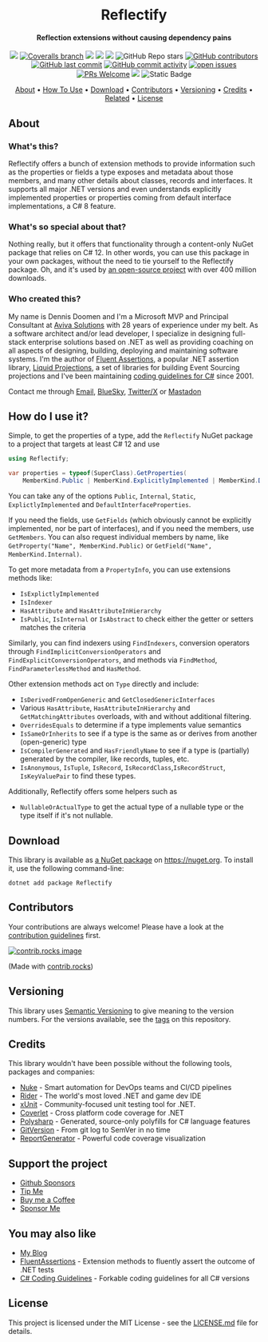 <h1 align="center">
  <br>
  Reflectify
  <br>
</h1>

<h4 align="center">Reflection extensions without causing dependency pains</h4>

<div align="center">

[![](https://img.shields.io/github/actions/workflow/status/dennisdoomen/reflectify/build.yml?branch=main)](https://github.com/dennisdoomen/reflectify/actions?query=branch%3amain)
[![Coveralls branch](https://img.shields.io/coverallsCoverage/github/dennisdoomen/reflectify?branch=main)](https://coveralls.io/github/dennisdoomen/reflectify?branch=main)
[![](https://img.shields.io/github/release/DennisDoomen/Reflectify.svg?label=latest%20release&color=007edf)](https://github.com/dennisdoomen/reflectify/releases/latest)
[![](https://img.shields.io/nuget/dt/Reflectify.svg?label=downloads&color=007edf&logo=nuget)](https://www.nuget.org/packages/Reflectify)
[![](https://img.shields.io/librariesio/dependents/nuget/Reflectify.svg?label=dependent%20libraries)](https://libraries.io/nuget/Reflectify)
![GitHub Repo stars](https://img.shields.io/github/stars/dennisdoomen/reflectify?style=flat)
[![GitHub contributors](https://img.shields.io/github/contributors/dennisdoomen/reflectify)](https://github.com/dennisdoomen/reflectify/graphs/contributors)
[![GitHub last commit](https://img.shields.io/github/last-commit/dennisdoomen/reflectify)](https://github.com/dennisdoomen/reflectify)
[![GitHub commit activity](https://img.shields.io/github/commit-activity/m/dennisdoomen/reflectify)](https://github.com/dennisdoomen/reflectify/graphs/commit-activity)
[![open issues](https://img.shields.io/github/issues/dennisdoomen/reflectify)](https://github.com/dennisdoomen/reflectify/issues)
[![PRs Welcome](https://img.shields.io/badge/PRs-welcome-brightgreen.svg?style=flat-square)](https://makeapullrequest.com)
![](https://img.shields.io/badge/release%20strategy-githubflow-orange.svg)
![Static Badge](https://img.shields.io/badge/4.7%2C_6.0%2C_netstandard2.0%2C_netstandard2.1-dummy?label=dotnet&color=%235027d5)



<a href="#about">About</a> •
<a href="#how-to-use-it">How To Use</a> •
<a href="#download">Download</a> •
<a href="#contributors">Contributors</a> •
<a href="#versioning">Versioning</a> •
<a href="#credits">Credits</a> •
<a href="#related">Related</a> •
<a href="#license">License</a> 

</div>

## About

### What's this?

Reflectify offers a bunch of extension methods to provide information such as the properties or fields a type exposes
and metadata about those members, and many other details about classes, records and interfaces. It supports all major
.NET versions and even understands explicitly implemented properties or properties coming from default interface
implementations, a C# 8 feature.

### What's so special about that?

Nothing really, but it offers that functionality through a content-only NuGet package that relies on C# 12. In other words, you can use this
package in your own packages, without the need to tie yourself to the Reflectify package. Oh, and it's used
by [an open-source project](https://fluentassertions.com/) with over 400 million downloads.

### Who created this?
My name is Dennis Doomen and I'm a Microsoft MVP and Principal Consultant at [Aviva Solutions](https://avivasolutions.nl/) with 28 years of experience under my belt. As a software architect and/or lead developer, I specialize in designing full-stack enterprise solutions based on .NET as well as providing coaching on all aspects of designing, building, deploying and maintaining software systems. I'm the author of [Fluent Assertions](https://www.fluentassertions.com), a popular .NET assertion library, [Liquid Projections](https://www.liquidprojections.net), a set of libraries for building Event Sourcing projections and I've been maintaining [coding guidelines for C#](https://www.csharpcodingguidelines.com) since 2001. 

Contact me through [Email](mailto:dennis.doomen@avivasolutions.nl), [BlueSky](https://bsky.app/profile/ddoomen.bsky.social), [Twitter/X](https://twitter.com/ddoomen) or [Mastadon](https://mastodon.social/@ddoomen)

## How do I use it?

Simple, to get the properties of a type, add the `Reflectify` NuGet package to a project that targets at least C# 12 and use

```csharp
using Reflectify;

var properties = typeof(SuperClass).GetProperties(
    MemberKind.Public | MemberKind.ExplicitlyImplemented | MemberKind.DefaultInterfaceProperties);
```

You can take any of the options `Public`, `Internal`, `Static`, `ExplictlyImplemented` and `DefaultInterfaceProperties`.

If you need the fields, use `GetFields` (which obviously cannot be explicitly implemented, nor be part of interfaces),
and if you need the members, use `GetMembers`. You can also request individual members by name, like
`GetProperty("Name", MemberKind.Public)` or `GetField("Name", MemberKind.Internal)`.

To get more metadata from a `PropertyInfo`, you can use extensions methods like:

* `IsExplictlyImplemented`
* `IsIndexer`
* `HasAttribute` and `HasAttributeInHierarchy`
* `IsPublic`, `IsInternal` or `IsAbstract` to check either the getter or setters matches the criteria

Similarly, you can find indexers using `FindIndexers`, conversion operators through `FindImplicitConversionOperators`
and `FindExplicitConversionOperators`, and methods via `FindMethod`, `FindParameterlessMethod` and `HasMethod`.

Other extension methods act on `Type` directly and include:

* `IsDerivedFromOpenGeneric` and `GetClosedGenericInterfaces`
* Various `HasAttribute`, `HasAttributeInHierarchy` and `GetMatchingAttributes` overloads, with and without additional
  filtering.
* `OverridesEquals` to determine if a type implements value semantics
* `IsSameOrInherits` to see if a type is the same as or derives from another (open-generic) type
* `IsCompilerGenerated` and `HasFriendlyName` to see if a type is (partially) generated by the compiler, like records,
  tuples, etc.
* `IsAnonymous`, `IsTuple`, `IsRecord`, `IsRecordClass`,`IsRecordStruct`, `IsKeyValuePair` to find these types.

Additionally, Reflectify offers some helpers such as

* `NullableOrActualType` to get the actual type of a nullable type or the type itself if it's not nullable.

## Download

This library is available as [a NuGet package](https://www.nuget.org/packages/Reflectify) on https://nuget.org. To install it, use the following command-line:

  `dotnet add package Reflectify`

## Contributors

Your contributions are always welcome! Please have a look at the [contribution guidelines](CONTRIBUTING.md) first. 

<a href="https://github.com/dennisdoomen/Reflectify/graphs/contributors">
  <img src="https://contrib.rocks/image?repo=dennisdoomen/Reflectify" alt="contrib.rocks image" />
</a>

(Made with [contrib.rocks](https://contrib.rocks))

## Versioning
This library uses [Semantic Versioning](https://semver.org/) to give meaning to the version numbers. For the versions available, see the [tags](/releases) on this repository.

## Credits
This library wouldn't have been possible without the following tools, packages and companies:

* [Nuke](https://nuke.build/) - Smart automation for DevOps teams and CI/CD pipelines
* [Rider](https://www.jetbrains.com/rider/) - The world's most loved .NET and game dev IDE
* [xUnit](https://xunit.net/) - Community-focused unit testing tool for .NET.
* [Coverlet](https://github.com/coverlet-coverage/coverlet) - Cross platform code coverage for .NET
* [Polysharp](https://github.com/Sergio0694/PolySharp) - Generated, source-only polyfills for C# language features
* [GitVersion](https://gitversion.net/) - From git log to SemVer in no time
* [ReportGenerator](https://reportgenerator.io/) - Powerful code coverage visualization

## Support the project
* [Github Sponsors](https://github.com/sponsors/dennisdoomen)
* [Tip Me](https://paypal.me/fluentassertions)
* [Buy me a Coffee](https://ko-fi.com/dennisdoomen)
* [Sponsor Me](https://www.patreon.com/bePatron?u=9250052&redirect_uri=http%3A%2F%2Ffluentassertions.com%2F&utm_medium=widget)

## You may also like

* [My Blog](https://www.dennisdoomen.com)
* [FluentAssertions](https://github.com/fluentassertions/fluentassertions) - Extension methods to fluently assert the outcome of .NET tests
* [C# Coding Guidelines](https://csharpcodingguidelines.com/) - Forkable coding guidelines for all C# versions

## License
This project is licensed under the MIT License - see the [LICENSE.md](LICENSE.md) file for details.